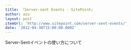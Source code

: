 ```yaml
---
title: 『Server-sent Events - SitePoint』
author: azu
layout: post
itemUrl: 'http://www.sitepoint.com/server-sent-events/'
date: '2012-04-30T15:00:00.000Z'
---
```

Server-Sentイベントの使い方について
